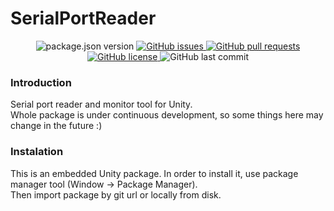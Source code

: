# SerialPortReader

<p align="center">
	<img alt="package.json version" src ="https://img.shields.io/github/package-json/v/Skallu0711/SerialPortReader" />
	<a href="https://github.com/Skallu0711/SerialPortReader/issues">
		<img alt="GitHub issues" src ="https://img.shields.io/github/issues/Skallu0711/SerialPortReader" />
	</a>
	<a href="https://github.com/Skallu0711/SerialPortReader/pulls">
		<img alt="GitHub pull requests" src ="https://img.shields.io/github/issues-pr/Skallu0711/SerialPortReader" />
	</a>
	<a href="https://github.com/Skallu0711/SerialPortReader/blob/master/LICENSE">
		<img alt="GitHub license" src ="https://img.shields.io/github/license/Skallu0711/SerialPortReader" />
	</a>
	<img alt="GitHub last commit" src ="https://img.shields.io/github/last-commit/Skallu0711/SerialPortReader" />
</p>

### Introduction
Serial port reader and monitor tool for Unity.\
Whole package is under continuous development, so some things here may change in the future :)

### Instalation
This is an embedded Unity package. In order to install it, use package manager tool (Window -> Package Manager). <br>
Then import package by git url or locally from disk.

